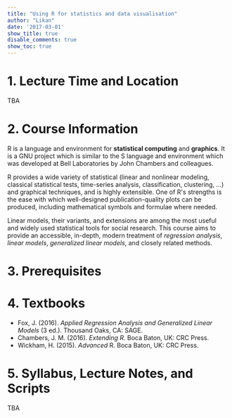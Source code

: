 ```yaml
---
title: "Using R for statistics and data visualisation"
author: "Likan"
date: '2017-03-01'
show_title: true
disable_comments: true
show_toc: true
---
```

# 1. Lecture Time and Location

TBA

# 2. Course Information

R is a language and environment for **statistical computing** and **graphics**. It is a GNU project which is similar to the S language and environment which was developed at Bell Laboratories by John Chambers and colleagues.

R provides a wide variety of statistical (linear and nonlinear modeling, classical statistical tests, time-series analysis, classification, clustering, …) and graphical techniques, and is highly extensible. One of R's strengths is the ease with which well-designed publication-quality plots can be produced, including mathematical symbols and formulae where needed.

Linear models, their variants, and extensions are among the most useful and widely used statistical tools for social research. This course aims to provide an accessible, in-depth, modern treatment of *regression analysis*, *linear models*, *generalized linear models*, and closely related methods.

# 3. Prerequisites

# 4. Textbooks

- Fox, J. (2016). *Applied Regression Analysis and Generalized Linear Models* (3 ed.). Thousand Oaks, CA: SAGE.
- Chambers, J. M. (2016). *Extending R*. Boca Baton, UK: CRC Press.
- Wickham, H. (2015). *Advanced* R. Boca Baton, UK: CRC Press.

# 5. Syllabus, Lecture Notes, and Scripts

TBA
